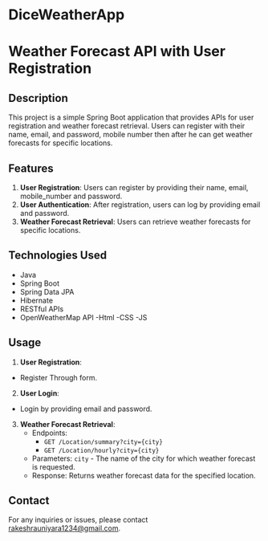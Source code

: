 # DiceWeatherApp

# Weather Forecast API with User Registration

## Description

This project is a simple Spring Boot application that provides APIs for user registration and weather forecast retrieval. Users can register with their name, email, and password, mobile number then after he can get weather forecasts for specific locations.

## Features

1. **User Registration**: Users can register by providing their name, email, mobile_number and password.
2. **User Authentication**: After registration, users can log by providing email and password.
3. **Weather Forecast Retrieval**: Users can retrieve weather forecasts for specific locations.

## Technologies Used

- Java
- Spring Boot
- Spring Data JPA
- Hibernate
- RESTful APIs
- OpenWeatherMap API
-Html
-CSS
-JS


## Usage

1. **User Registration**:
- Register Through form.
  
2. **User Login**:
- Login by providing email and password.
   

3. **Weather Forecast Retrieval**:
   - Endpoints:
     - `GET /Location/summary?city={city}`
     - `GET /Location/hourly?city={city}`
   - Parameters: `city` - The name of the city for which weather forecast is requested.
   - Response: Returns weather forecast data for the specified location.

## Contact

For any inquiries or issues, please contact rakeshrauniyara1234@gmail.com.
